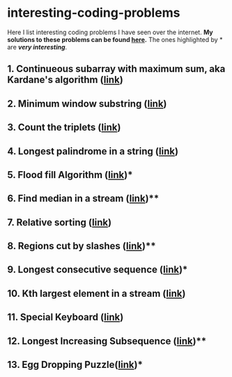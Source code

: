 # interesting-coding-problems
Here I list interesting coding problems I have seen over the internet. **My solutions to these problems can be found [here](https://github.com/SalarAbb/interesting-coding-problems-solution).** The ones highlighted by * are ***very interesting***.

## 1. Continueous subarray with maximum sum, aka Kardane's algorithm ([link](https://practice.geeksforgeeks.org/problems/kadanes-algorithm/0))

## 2. Minimum window substring ([link](https://leetcode.com/problems/minimum-window-substring/submissions/))

## 3. Count the triplets ([link](https://practice.geeksforgeeks.org/problems/count-the-triplets4615/1))

## 4. Longest palindrome in a string ([link](https://practice.geeksforgeeks.org/problems/longest-palindrome-in-a-string/0))

## 5. Flood fill Algorithm ([link](https://practice.geeksforgeeks.org/problems/flood-fill-algorithm/0))*

## 6. Find median in a stream ([link](https://practice.geeksforgeeks.org/problems/find-median-in-a-stream/0))**

## 7. Relative sorting ([link](https://practice.geeksforgeeks.org/problems/relative-sorting/0))

## 8. Regions cut by slashes ([link](https://leetcode.com/problems/regions-cut-by-slashes/submissions/))**

## 9. Longest consecutive sequence ([link](https://leetcode.com/problems/longest-consecutive-sequence/submissions/))*

## 10. Kth largest element in a stream ([link](https://practice.geeksforgeeks.org/problems/kth-largest-element-in-a-stream/0))

## 11. Special Keyboard ([link](https://practice.geeksforgeeks.org/problems/special-keyboard3018/1))

## 12. Longest Increasing Subsequence ([link](https://leetcode.com/problems/longest-increasing-subsequence/))**

## 13. Egg Dropping Puzzle([link](https://practice.geeksforgeeks.org/problems/egg-dropping-puzzle-1587115620/1))*

